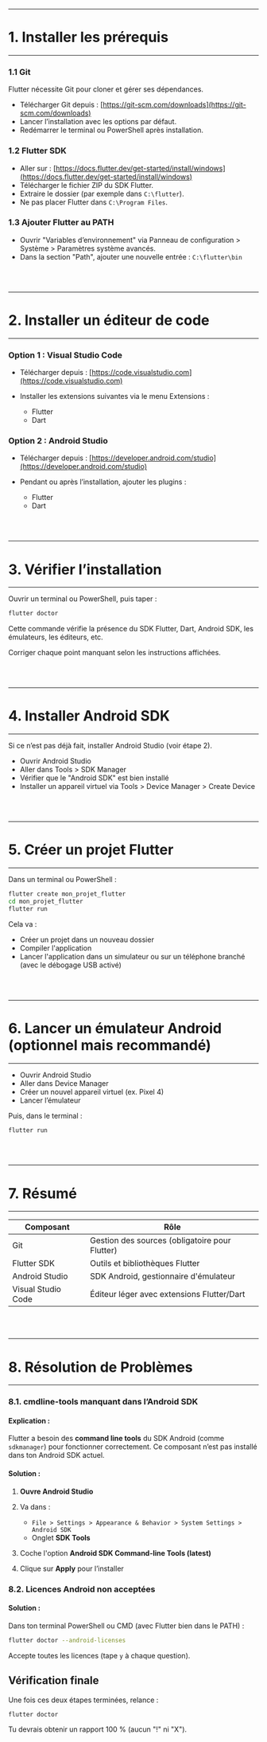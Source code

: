 
-----------------
# 1. Installer les prérequis
-----------------

### 1.1 Git

Flutter nécessite Git pour cloner et gérer ses dépendances.

* Télécharger Git depuis : [https://git-scm.com/downloads](https://git-scm.com/downloads)
* Lancer l’installation avec les options par défaut.
* Redémarrer le terminal ou PowerShell après installation.

### 1.2 Flutter SDK

* Aller sur : [https://docs.flutter.dev/get-started/install/windows](https://docs.flutter.dev/get-started/install/windows)
* Télécharger le fichier ZIP du SDK Flutter.
* Extraire le dossier (par exemple dans `C:\flutter`).
* Ne pas placer Flutter dans `C:\Program Files`.

### 1.3 Ajouter Flutter au PATH

* Ouvrir "Variables d’environnement" via Panneau de configuration > Système > Paramètres système avancés.
* Dans la section "Path", ajouter une nouvelle entrée :
  `C:\flutter\bin`


<br/>
<br/>


-----------------
# 2. Installer un éditeur de code
-----------------


### Option 1 : Visual Studio Code

* Télécharger depuis : [https://code.visualstudio.com](https://code.visualstudio.com)
* Installer les extensions suivantes via le menu Extensions :

  * Flutter
  * Dart

### Option 2 : Android Studio

* Télécharger depuis : [https://developer.android.com/studio](https://developer.android.com/studio)
* Pendant ou après l’installation, ajouter les plugins :

  * Flutter
  * Dart


<br/>
<br/>

-----------------
# 3. Vérifier l’installation
-----------------

Ouvrir un terminal ou PowerShell, puis taper :

```bash
flutter doctor
```

Cette commande vérifie la présence du SDK Flutter, Dart, Android SDK, les émulateurs, les éditeurs, etc.

Corriger chaque point manquant selon les instructions affichées.

<br/>
<br/>

-----------------
# 4. Installer Android SDK
-----------------

Si ce n’est pas déjà fait, installer Android Studio (voir étape 2).

* Ouvrir Android Studio
* Aller dans Tools > SDK Manager
* Vérifier que le "Android SDK" est bien installé
* Installer un appareil virtuel via Tools > Device Manager > Create Device


<br/>
<br/>

-----------------
# 5. Créer un projet Flutter
-----------------

Dans un terminal ou PowerShell :

```bash
flutter create mon_projet_flutter
cd mon_projet_flutter
flutter run
```

Cela va :

* Créer un projet dans un nouveau dossier
* Compiler l'application
* Lancer l'application dans un simulateur ou sur un téléphone branché (avec le débogage USB activé)


<br/>
<br/>

-----------------
# 6. Lancer un émulateur Android (optionnel mais recommandé)
-----------------

* Ouvrir Android Studio
* Aller dans Device Manager
* Créer un nouvel appareil virtuel (ex. Pixel 4)
* Lancer l’émulateur

Puis, dans le terminal :

```bash
flutter run
```

<br/>
<br/>

-----------------
# 7. Résumé
-----------------

| Composant          | Rôle                                           |
| ------------------ | ---------------------------------------------- |
| Git                | Gestion des sources (obligatoire pour Flutter) |
| Flutter SDK        | Outils et bibliothèques Flutter                |
| Android Studio     | SDK Android, gestionnaire d'émulateur          |
| Visual Studio Code | Éditeur léger avec extensions Flutter/Dart     |


<br/>
<br/>




-----------------
# 8. Résolution de Problèmes 
-----------------

### 8.1. **cmdline-tools manquant dans l’Android SDK**

#### Explication :

Flutter a besoin des **command line tools** du SDK Android (comme `sdkmanager`) pour fonctionner correctement. Ce composant n’est pas installé dans ton Android SDK actuel.

#### Solution :

1. **Ouvre Android Studio**
2. Va dans :

   * `File > Settings > Appearance & Behavior > System Settings > Android SDK`
   * Onglet **SDK Tools**
3. Coche l'option **Android SDK Command-line Tools (latest)**
4. Clique sur **Apply** pour l’installer



### 8.2. **Licences Android non acceptées**

#### Solution :

Dans ton terminal PowerShell ou CMD (avec Flutter bien dans le PATH) :

```bash
flutter doctor --android-licenses
```

Accepte toutes les licences (tape `y` à chaque question).



## Vérification finale

Une fois ces deux étapes terminées, relance :

```bash
flutter doctor
```

Tu devrais obtenir un rapport 100 %  (aucun "!" ni "X").

